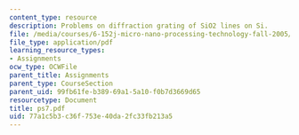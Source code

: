 ```yaml
---
content_type: resource
description: Problems on diffraction grating of SiO2 lines on Si.
file: /media/courses/6-152j-micro-nano-processing-technology-fall-2005/77a1c5b3c36f753e40da2fc33fb213a5_ps7.pdf
file_type: application/pdf
learning_resource_types:
- Assignments
ocw_type: OCWFile
parent_title: Assignments
parent_type: CourseSection
parent_uid: 99fb61fe-b389-69a1-5a10-f0b7d3669d65
resourcetype: Document
title: ps7.pdf
uid: 77a1c5b3-c36f-753e-40da-2fc33fb213a5
---
```

